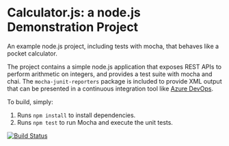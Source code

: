 Calculator.js: a node.js Demonstration Project
==============================================
An example node.js project, including tests with mocha, that behaves like
a pocket calculator.

The project contains a simple node.js application that exposes REST APIs
to perform arithmetic on integers, and provides a test suite with mocha
and chai.  The `mocha-junit-reporters` package is included to provide XML
output that can be presented in a continuous integration tool like
[Azure DevOps](https://azure.com/devops).

To build, simply:

1. Runs `npm install` to install dependencies.
2. Runs `npm test` to run Mocha and execute the unit tests.

[![Build Status](https://dev.azure.com/yuppryDevops/Integrating%20External%20Source%20Control%20with%20Azure%20Pipelines/_apis/build/status/yuppry.calculator?branchName=master)](https://dev.azure.com/yuppryDevops/Integrating%20External%20Source%20Control%20with%20Azure%20Pipelines/_build/latest?definitionId=7&branchName=master)

